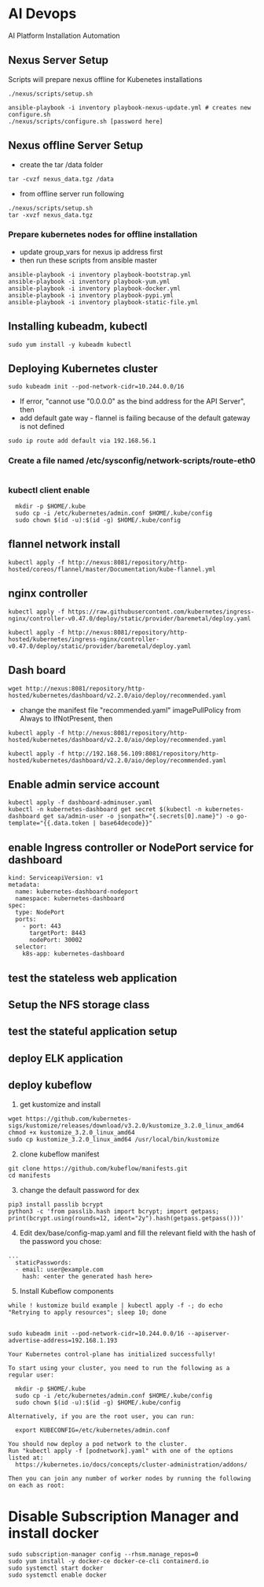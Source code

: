# AI Devops
AI Platform Installation Automation 

## Nexus Server Setup
Scripts will prepare nexus offline for Kubenetes installations
```
./nexus/scripts/setup.sh

ansible-playbook -i inventory playbook-nexus-update.yml # creates new configure.sh 
./nexus/scripts/configure.sh [password here]
```
## Nexus offline Server Setup

- create the tar /data folder
```
tar -cvzf nexus_data.tgz /data 
```
- from offline server run following 
```
./nexus/scripts/setup.sh
tar -xvzf nexus_data.tgz 
```
### Prepare kubernetes nodes for offline installation

* update group_vars for nexus ip address first 
* then run these scripts from ansible master

```
ansible-playbook -i inventory playbook-bootstrap.yml
ansible-playbook -i inventory playbook-yum.yml
ansible-playbook -i inventory playbook-docker.yml
ansible-playbook -i inventory playbook-pypi.yml
ansible-playbook -i inventory playbook-static-file.yml
```

## Installing kubeadm, kubectl

```
sudo yum install -y kubeadm kubectl
```

## Deploying Kubernetes cluster 

```
sudo kubeadm init --pod-network-cidr=10.244.0.0/16
```
* If error, "cannot use "0.0.0.0" as the bind address for the API Server", then 
*  add default gate way - flannel is failing because of the default gateway is not defined

```
sudo ip route add default via 192.168.56.1
```

### Create a file named /etc/sysconfig/network-scripts/route-eth0
```

```

### kubectl client enable 
```
  mkdir -p $HOME/.kube
  sudo cp -i /etc/kubernetes/admin.conf $HOME/.kube/config
  sudo chown $(id -u):$(id -g) $HOME/.kube/config
```

## flannel network install 

```
kubectl apply -f http://nexus:8081/repository/http-hosted/coreos/flannel/master/Documentation/kube-flannel.yml
```

## nginx controller

```
kubectl apply -f https://raw.githubusercontent.com/kubernetes/ingress-nginx/controller-v0.47.0/deploy/static/provider/baremetal/deploy.yaml

kubectl apply -f http://nexus:8081/repository/http-hosted/kubernetes/ingress-nginx/controller-v0.47.0/deploy/static/provider/baremetal/deploy.yaml

```

## Dash board 

```
wget http://nexus:8081/repository/http-hosted/kubernetes/dashboard/v2.2.0/aio/deploy/recommended.yaml
```
* change the manifest file "recommended.yaml" imagePullPolicy from Always to IfNotPresent, then
```
kubectl apply -f http://nexus:8081/repository/http-hosted/kubernetes/dashboard/v2.2.0/aio/deploy/recommended.yaml

kubectl apply -f http://192.168.56.109:8081/repository/http-hosted/kubernetes/dashboard/v2.2.0/aio/deploy/recommended.yaml

```
## Enable admin service account 
```
kubectl apply -f dashboard-adminuser.yaml
kubectl -n kubernetes-dashboard get secret $(kubectl -n kubernetes-dashboard get sa/admin-user -o jsonpath="{.secrets[0].name}") -o go-template="{{.data.token | base64decode}}"
```
## enable Ingress controller or NodePort service for dashboard
```
kind: ServiceapiVersion: v1
metadata:
  name: kubernetes-dashboard-nodeport
  namespace: kubernetes-dashboard
spec:
  type: NodePort
  ports:
    - port: 443
      targetPort: 8443
      nodePort: 30002
  selector:
    k8s-app: kubernetes-dashboard
```
## test the stateless web application 

## Setup the NFS storage class 

## test the stateful application setup

## deploy ELK application 

## deploy kubeflow

1. get kustomize and install
```
wget https://github.com/kubernetes-sigs/kustomize/releases/download/v3.2.0/kustomize_3.2.0_linux_amd64
chmod +x kustomize_3.2.0_linux_amd64
sudo cp kustomize_3.2.0_linux_amd64 /usr/local/bin/kustomize
```

2. clone kubeflow manifest 
```
git clone https://github.com/kubeflow/manifests.git
cd manifests

```
3. change the default password for dex

```
pip3 install passlib bcrypt
python3 -c 'from passlib.hash import bcrypt; import getpass; print(bcrypt.using(rounds=12, ident="2y").hash(getpass.getpass()))'
```
4. Edit dex/base/config-map.yaml and fill the relevant field with the hash of the password you chose:
```
...
  staticPasswords:
  - email: user@example.com
    hash: <enter the generated hash here>
```
5. Install Kubeflow components

```
while ! kustomize build example | kubectl apply -f -; do echo "Retrying to apply resources"; sleep 10; done

```

##
```
sudo kubeadm init --pod-network-cidr=10.244.0.0/16 --apiserver-advertise-address=192.168.1.193

Your Kubernetes control-plane has initialized successfully!

To start using your cluster, you need to run the following as a regular user:

  mkdir -p $HOME/.kube
  sudo cp -i /etc/kubernetes/admin.conf $HOME/.kube/config
  sudo chown $(id -u):$(id -g) $HOME/.kube/config

Alternatively, if you are the root user, you can run:

  export KUBECONFIG=/etc/kubernetes/admin.conf

You should now deploy a pod network to the cluster.
Run "kubectl apply -f [podnetwork].yaml" with one of the options listed at:
  https://kubernetes.io/docs/concepts/cluster-administration/addons/

Then you can join any number of worker nodes by running the following on each as root:
```

# Disable Subscription Manager and install docker 
```
sudo subscription-manager config --rhsm.manage_repos=0
sudo yum install -y docker-ce docker-ce-cli containerd.io
sudo systemctl start docker 
sudo systemctl enable docker 
```
